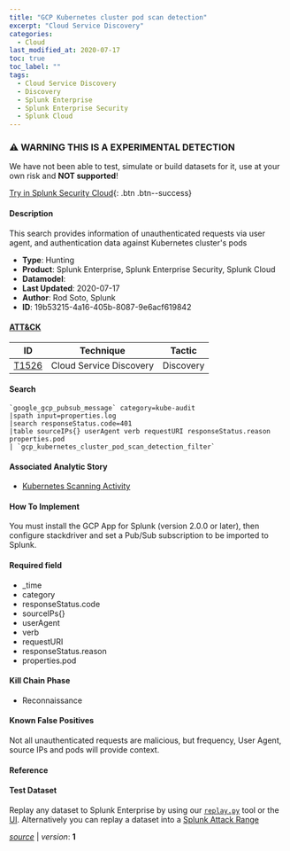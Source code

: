 ```yaml
---
title: "GCP Kubernetes cluster pod scan detection"
excerpt: "Cloud Service Discovery"
categories:
  - Cloud
last_modified_at: 2020-07-17
toc: true
toc_label: ""
tags:
  - Cloud Service Discovery
  - Discovery
  - Splunk Enterprise
  - Splunk Enterprise Security
  - Splunk Cloud
---
```


### ⚠️ WARNING THIS IS A EXPERIMENTAL DETECTION
We have not been able to test, simulate or build datasets for it, use at your own risk and **NOT supported**!


[Try in Splunk Security Cloud](https://www.splunk.com/en_us/cyber-security.html){: .btn .btn--success}

#### Description

This search provides information of unauthenticated requests via user agent, and authentication data against Kubernetes cluster&#39;s pods

- **Type**: Hunting
- **Product**: Splunk Enterprise, Splunk Enterprise Security, Splunk Cloud
- **Datamodel**: 
- **Last Updated**: 2020-07-17
- **Author**: Rod Soto, Splunk
- **ID**: 19b53215-4a16-405b-8087-9e6acf619842


#### [ATT&CK](https://attack.mitre.org/)

| ID          | Technique   | Tactic         |
| ----------- | ----------- |--------------- |
| [T1526](https://attack.mitre.org/techniques/T1526/) | Cloud Service Discovery | Discovery |

#### Search

```
`google_gcp_pubsub_message` category=kube-audit 
|spath input=properties.log 
|search responseStatus.code=401 
|table sourceIPs{} userAgent verb requestURI responseStatus.reason properties.pod 
| `gcp_kubernetes_cluster_pod_scan_detection_filter`
```

#### Associated Analytic Story
* [Kubernetes Scanning Activity](/stories/kubernetes_scanning_activity)


#### How To Implement
You must install the GCP App for Splunk (version 2.0.0 or later), then configure stackdriver and set a Pub/Sub subscription to be imported to Splunk.

#### Required field
* _time
* category
* responseStatus.code
* sourceIPs{}
* userAgent
* verb
* requestURI
* responseStatus.reason
* properties.pod


#### Kill Chain Phase
* Reconnaissance


#### Known False Positives
Not all unauthenticated requests are malicious, but frequency, User Agent, source IPs and pods  will provide context.





#### Reference


#### Test Dataset
Replay any dataset to Splunk Enterprise by using our [`replay.py`](https://github.com/splunk/attack_data#using-replaypy) tool or the [UI](https://github.com/splunk/attack_data#using-ui).
Alternatively you can replay a dataset into a [Splunk Attack Range](https://github.com/splunk/attack_range#replay-dumps-into-attack-range-splunk-server)




[*source*](https://github.com/splunk/security_content/tree/develop/detections/experimental/cloud/gcp_kubernetes_cluster_pod_scan_detection.yml) \| *version*: **1**